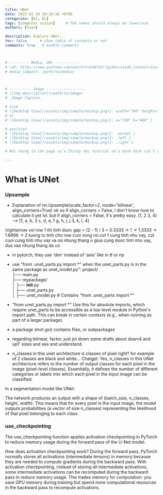 ```yaml
---
title: UNet
date: 2025-02-26 10:10:10 +0700
categories: [AI, DL]
tags: [computer vision]     # TAG names should always be lowercase
authors: [tuan]

description: Explore UNet...
toc: false      # show table of contents or not
comments: true   # enable comments



# --------- Media, URL -----------
# cdn: https://www.youtube.com/watch?v=E4WlUXrJgy4&t=1s&ab_channel=IeuanBONZ
# media_subpath: /path/to/media/



# ---------- Image ------------------
# ![img-description](/path/to/image)
# _Image Caption_

# size
# ![Desktop View](/assets/img/sample/mockup.png){: width="700" height="400" }
# or
# ![Desktop View](/assets/img/sample/mockup.png){: w="700" h="400" }

# position
# ![Desktop View](/assets/img/sample/mockup.png){: .normal }
# ![Desktop View](/assets/img/sample/mockup.png){: .left }
# ![Desktop View](/assets/img/sample/mockup.png){: .right }

# Nói chung là lên page của Chirpy đọc tutorial nếu mình định viết gì và cần xem tính năng gì: https://jekyllrb.com/docs/posts/

---
```


# What is UNet


### Upsample
- Explanation of nn.Upsample(scale_factor=2, mode='bilinear', align_corners=True)
ok so if align_corners = False, I don't know how to calculate it yet lol.
but if align_corners = False, it's pretty easy.
[1, 2
3, 4] 
-->
[1, a, b, 2
c, d, e, f
g, h, i, j
3, k, l, 4]

\rightarrow voi row 1 thi tinh duoc gap = (2 - 1) / 3 = 0.3333 
-> 1 -> 1.3333 -> 1.6666 -> 2
tuong tu tinh cho row cuoi
xong roi cot 1 cung tinh nhu vay, cot cuoi cung tinh nhu vay
va roi nhung thang o giua cung duoc tinh nhu vay, dua vao nhung thang da co

- in pytorch, they use 'dim' instead of 'axis' like in tf or np

- use "from .unet_parts.py import *" when the unet_parts.py is in the same package as unet_model.py":
project/  
├── main.py  
├── mypackage/  
│   ├── __init__.py  
│   ├── unet_parts.py  
│   ├── unet_model.py  # Contains "from .unet_parts import *"  
- "from unet_parts.py import *" Use this for absolute imports, which require unet_parts to be accessible as a top-level module in Python's import path. This can break in certain contexts (e.g., when running as part of a larger package).
- a package (mot goi) contains files, or subpackages


- regarding bilinear, factor, just jot down some drafts about down4 and up1' sizes and see and understand.


- n_classes in this unet architecture is classes of pixel right? for example of 2 classes are black and white...
Chatgpt:
Yes, n_classes in this UNet architecture refers to the number of output classes for each pixel in the image (pixel-level classes). Essentially, it defines the number of different categories or labels into which each pixel in the input image can be classified.

In a segmentation model like UNet:

The network produces an output with a shape of (batch_size, n_classes, height, width).
This means that for every pixel in the input image, the model outputs probabilities (a vector of size n_classes) representing the likelihood of that pixel belonging to each class.



### use_checkpointing
The use_checkpointing function applies activation checkpointing in PyTorch to reduce memory usage during the forward pass of the U-Net model.

How does activation checkpointing work?
During the forward pass, PyTorch normally stores all activations (intermediate tensors) in memory because they are needed to compute gradients during the backward pass.
With activation checkpointing, instead of storing all intermediate activations, some intermediate activations can be recomputed during the backward pass to reduce memory usage.
This trades memory for computation: you save GPU memory during training but spend more computational resources in the backward pass to recompute activations.
